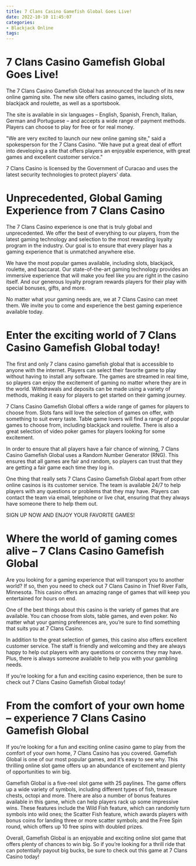 ```yaml
---
title: 7 Clans Casino Gamefish Global Goes Live!
date: 2022-10-10 11:45:07
categories:
- Blackjack Online
tags:
---
```



#  7 Clans Casino Gamefish Global Goes Live!

The 7 Clans Casino Gamefish Global has announced the launch of its new online gaming site. The new site offers casino games, including slots, blackjack and roulette, as well as a sportsbook.

The site is available in six languages – English, Spanish, French, Italian, German and Portuguese – and accepts a wide range of payment methods. Players can choose to play for free or for real money.

"We are very excited to launch our new online gaming site," said a spokesperson for the 7 Clans Casino. "We have put a great deal of effort into developing a site that offers players an enjoyable experience, with great games and excellent customer service."

7 Clans Casino is licensed by the Government of Curacao and uses the latest security technologies to protect players' data.

#  Unprecedented, Global Gaming Experience from 7 Clans Casino

The 7 Clans Casino experience is one that is truly global and unprecedented. We offer the best of everything to our players, from the latest gaming technology and selection to the most rewarding loyalty program in the industry. Our goal is to ensure that every player has a gaming experience that is unmatched anywhere else.

We have the most popular games available, including slots, blackjack, roulette, and baccarat. Our state-of-the-art gaming technology provides an immersive experience that will make you feel like you are right in the casino itself. And our generous loyalty program rewards players for their play with special bonuses, gifts, and more.

No matter what your gaming needs are, we at 7 Clans Casino can meet them. We invite you to come and experience the best gaming experience available today.

#  Enter the exciting world of 7 Clans Casino Gamefish Global today!

The first and only 7 clans casino gamefish global that is accessible to anyone with the internet. Players can select their favorite game to play without having to install any software. The games are streamed in real time, so players can enjoy the excitement of gaming no matter where they are in the world. Withdrawals and deposits can be made using a variety of methods, making it easy for players to get started on their gaming journey.

7 Clans Casino Gamefish Global offers a wide range of games for players to choose from. Slots fans will love the selection of games on offer, with something to suit every taste. Table game lovers will find a range of popular games to choose from, including blackjack and roulette. There is also a great selection of video poker games for players looking for some excitement.

In order to ensure that all players have a fair chance of winning, 7 Clans Casino Gamefish Global uses a Random Number Generator (RNG). This ensures that all games are fair and random, so players can trust that they are getting a fair game each time they log in.

One thing that really sets 7 Clans Casino Gamefish Global apart from other online casinos is its customer service. The team is available 24/7 to help players with any questions or problems that they may have. Players can contact the team via email, telephone or live chat, ensuring that they always have someone there to help them out.

 SIGN UP NOW AND ENJOY YOUR FAVORITE GAMES!

#  Where the world of gaming comes alive – 7 Clans Casino Gamefish Global 

Are you looking for a gaming experience that will transport you to another world? If so, then you need to check out 7 Clans Casino in Thief River Falls, Minnesota. This casino offers an amazing range of games that will keep you entertained for hours on end.

One of the best things about this casino is the variety of games that are available. You can choose from slots, table games, and even poker. No matter what your gaming preferences are, you’re sure to find something that suits you at 7 Clans Casino.

In addition to the great selection of games, this casino also offers excellent customer service. The staff is friendly and welcoming and they are always happy to help out players with any questions or concerns they may have. Plus, there is always someone available to help you with your gambling needs.

If you’re looking for a fun and exciting casino experience, then be sure to check out 7 Clans Casino Gamefish Global today!

#  From the comfort of your own home – experience 7 Clans Casino Gamefish Global

If you’re looking for a fun and exciting online casino game to play from the comfort of your own home, 7 Clans Casino has you covered. Gamefish Global is one of our most popular games, and it’s easy to see why. This thrilling online slot game offers up an abundance of excitement and plenty of opportunities to win big.

Gamefish Global is a five-reel slot game with 25 paylines. The game offers up a wide variety of symbols, including different types of fish, treasure chests, octopi and more. There are also a number of bonus features available in this game, which can help players rack up some impressive wins. These features include the Wild Fish feature, which can randomly turn symbols into wild ones; the Scatter Fish feature, which awards players with bonus coins for landing three or more scatter symbols; and the Free Spin round, which offers up 10 free spins with doubled prizes.

Overall, Gamefish Global is an enjoyable and exciting online slot game that offers plenty of chances to win big. So if you’re looking for a thrill ride that can potentially payout big bucks, be sure to check out this game at 7 Clans Casino today!